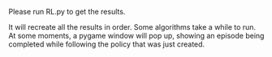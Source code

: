 Please run RL.py to get the results.

It will recreate all the results in order. Some algorithms take a while to run.
At some moments, a pygame window will pop up, showing an episode being completed 
while following the policy that was just created.